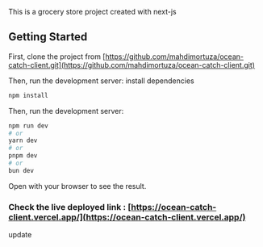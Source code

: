 This is a grocery store project created with next-js

## Getting Started

First, clone the project from [https://github.com/mahdimortuza/ocean-catch-client.git](https://github.com/mahdimortuza/ocean-catch-client.git)

Then, run the development server:
install dependencies

```bash
npm install
```

Then, run the development server:

```bash
npm run dev
# or
yarn dev
# or
pnpm dev
# or
bun dev
```

Open with your browser to see the result.

### Check the live deployed link : [https://ocean-catch-client.vercel.app/](https://ocean-catch-client.vercel.app/)

update
